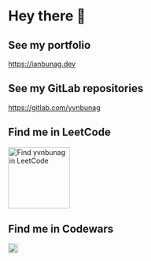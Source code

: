 # Hey there 👋

## See my portfolio
https://ianbunag.dev

## See my GitLab repositories
https://gitlab.com/yvnbunag

## Find me in LeetCode
<img src="https://leetcode-stats-six.vercel.app/?username=yvnbunag" alt="Find yvnbunag in LeetCode" height="125">

## Find me in Codewars
<img src="https://www.codewars.com/users/yvnbunag/badges/small" alt="Find yvnbunag in Codewars" height="20">

<!--
**yvnbunag/yvnbunag** is a ✨ _special_ ✨ repository because its `README.md` (this file) appears on your GitHub profile.

Here are some ideas to get you started:

- 🔭 I’m currently working on ...
- 🌱 I’m currently learning ...
- 👯 I’m looking to collaborate on ...
- 🤔 I’m looking for help with ...
- 💬 Ask me about ...
- 📫 How to reach me: ...
- 😄 Pronouns: ...
- ⚡ Fun fact: ...
-->

